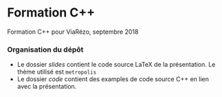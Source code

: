 # Formation C++

Formation C++ pour ViaRézo, septembre 2018


### Organisation du dépôt
- Le dossier _slides_ contient le code source LaTeX de la présentation. Le thème utilisé est `metropolis`
- Le dossier _code_ contient des examples de code source C++ en lien avec la présentation.